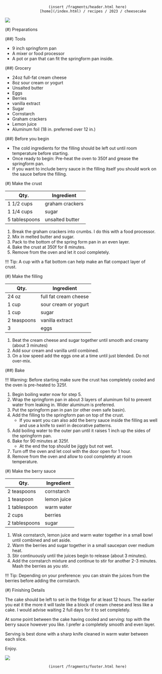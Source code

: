                         (insert /fragments/header.html here)
                    [home](/index.html) / recipes / 2023 / cheesecake
                                
                                
![](/data/site/recipes/2023/cheesecake/cheesecake_1.jpg)

(#) Preparations

(##) Tools

- 9 inch springform pan
- A mixer or food processor
- A pot or pan that can fit the springform pan inside.

(##) Grocery

- 24oz full-fat cream cheese
- 8oz sour cream or yogurt
- Unsalted butter
- Eggs
- Berries
- vanilla extract
- Sugar
- Cornstarch
- Graham crackers
- Lemon juice
- Aluminum foil (18 in. preferred over 12 in.)

(##) Before you begin

- The cold ingredients for the filling should be left out until room temperature before starting.
- Once ready to begin: Pre-heat the oven to 350f and grease the springform pan.
- If you want to include berry sauce in the filling itself you should work on the sauce before the filling.

(#) Make the crust

| Qty.                  | Ingredient             |
|-----------------------|------------------------|
| 1 1/2 cups            | graham crackers        |
| 1 1/4 cups            | sugar                  |
| 5 tablespoons         | unsalted butter        |

1. Break the graham crackers into crumbs. I do this with a food processor.
2. Mix in melted butter and sugar.
3. Pack to the bottom of the spring form pan in an even layer.
4. Bake the crust at 350f for 8 minutes.
5. Remove from the oven and let it cool completely.

!!! Tip:
    A cup with a flat bottom can help make an flat compact layer of crust.


(#) Make the filling

| Qty.                  | Ingredient             |
|-----------------------|------------------------|
| 24 oz                 | full fat cream cheese  |
| 1 cup                 | sour cream or yogurt   |
| 1 cup                 | sugar                  |
| 2 teaspoons           | vanilla extract        |
| 3                     | eggs                   |


1. Beat the cream cheese and sugar together until smooth and creamy (about 3 minutes)
2. Add sour cream and vanilla until combined.
3. On a low speed add the eggs one at a time until just blended. Do not over-mix.

(##) Bake

!!! Warning:
    Before starting make sure the crust has completely cooled and the oven is pre-heated to 325f.

1. Begin boiling water now for step 5.
2. Wrap the springform pan in about 3 layers of aluminum foil to prevent water from leaking in. Wider aluminum is preferred.
3. Put the springform pan in pan (or other oven safe basin).
4. Add the filling to the springform pan on top of the crust.
    - If you want you can also add the berry sauce inside the filling as well and use a knife to swirl in decorative patterns.
5. Add boiling water to the outer pan until it raises 1 inch up the sides of the springform pan.
6. Bake for 90 minutes at 325f.
    - At the end the top should be jiggly but not wet.
7. Turn off the oven and let cool with the door open for 1 hour.
8. Remove from the oven and allow to cool completely at room temperature.

(#) Make the berry sauce

| Qty.                  | Ingredient             |
|-----------------------|------------------------|
| 2 teaspoons           | cornstarch             |
| 1 teaspoon            | lemon juice            |
| 1 tablespoon          | warm water             |
| 2 cups                | berries                |
| 2 tablespoons         | sugar                  |

1. Wisk cornstarch, lemon juice and warm water together in a small bowl until combined and set aside.
2. Warm the berries and sugar together in a small saucepan over medium heat.
3. Stir continuously until the juices begin to release (about 3 minutes).
4. Add the cornstarch mixture and continue to stir for another 2-3 minutes. Mash the berries as you stir.

!!! Tip:
    Depending on your preference: you can strain the juices from the berries before adding the cornstarch.
    
(#) Finishing Details

The cake should be left to set in the fridge for at least 12 hours. The earlier you eat it the more it will taste like a block of cream cheese and less like a cake. I would advise waiting 2 full days for it to set completely.

At some point between the cake having cooled and serving: top with the berry sauce however you like. I prefer a completely smooth and even layer.

Serving is best done with a sharp knife cleaned in warm water between each slice.

Enjoy.

![](../../data/site/recipes/2023/cheesecake/cheesecake_2.jpg)

                        (insert /fragments/footer.html here)